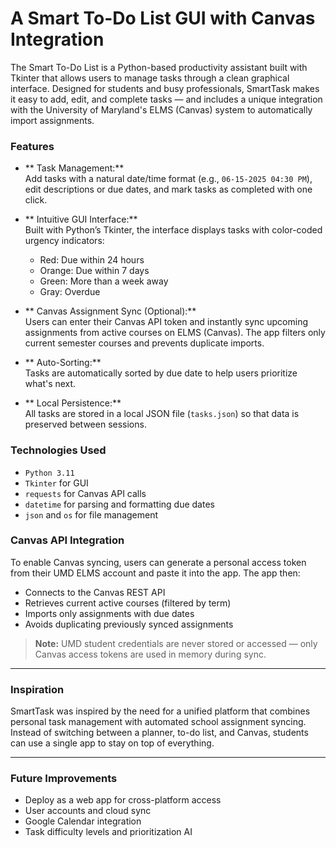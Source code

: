 # A Smart To-Do List GUI with Canvas Integration

The Smart To-Do List is a Python-based productivity assistant built with Tkinter that allows users to manage tasks through a clean graphical interface. Designed for students and busy professionals, SmartTask makes it easy to add, edit, and complete tasks — and includes a unique integration with the University of Maryland's ELMS (Canvas) system to automatically import assignments.

### Features

- ** Task Management:**  
  Add tasks with a natural date/time format (e.g., `06-15-2025 04:30 PM`), edit descriptions or due dates, and mark tasks as completed with one click.

- ** Intuitive GUI Interface:**  
  Built with Python’s Tkinter, the interface displays tasks with color-coded urgency indicators:
  - Red: Due within 24 hours  
  - Orange: Due within 7 days  
  - Green: More than a week away  
  - Gray: Overdue

- ** Canvas Assignment Sync (Optional):**  
  Users can enter their Canvas API token and instantly sync upcoming assignments from active courses on ELMS (Canvas). The app filters only current semester courses and prevents duplicate imports.

- ** Auto-Sorting:**  
  Tasks are automatically sorted by due date to help users prioritize what's next.

- ** Local Persistence:**  
  All tasks are stored in a local JSON file (`tasks.json`) so that data is preserved between sessions.

### Technologies Used
- `Python 3.11`
- `Tkinter` for GUI
- `requests` for Canvas API calls
- `datetime` for parsing and formatting due dates
- `json` and `os` for file management

### Canvas API Integration
To enable Canvas syncing, users can generate a personal access token from their UMD ELMS account and paste it into the app. The app then:
- Connects to the Canvas REST API
- Retrieves current active courses (filtered by term)
- Imports only assignments with due dates
- Avoids duplicating previously synced assignments

> **Note:** UMD student credentials are never stored or accessed — only Canvas access tokens are used in memory during sync.

---

### Inspiration
SmartTask was inspired by the need for a unified platform that combines personal task management with automated school assignment syncing. Instead of switching between a planner, to-do list, and Canvas, students can use a single app to stay on top of everything.

---

### Future Improvements
- Deploy as a web app for cross-platform access
- User accounts and cloud sync
- Google Calendar integration
- Task difficulty levels and prioritization AI
